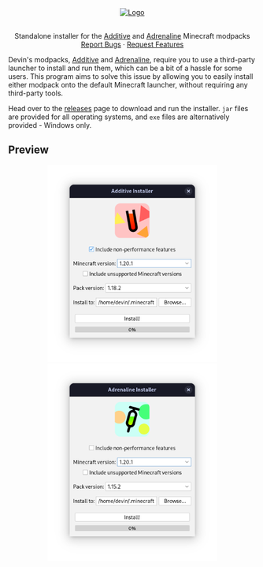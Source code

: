 <!--suppress HtmlDeprecatedAttribute -->
<div align="center">
  <a href="https://github.com/Gaming32/additive-installer">
    <img src="https://raw.githubusercontent.com/intergrav/Branding/main/additive/additive_installer_textlogo_256h.png" alt="Logo" height="105">
  </a>
  <br />
  <br />
  <p>
    Standalone installer for the <a href="https://github.com/intergrav/Additive">Additive</a> and <a href="https://github.com/intergrav/Adrenaline">Adrenaline</a> Minecraft modpacks
    <br />
    <a href="https://github.com/Gaming32/additive-installer/issues">Report Bugs</a>
    ·
    <a href="https://github.com/Gaming32/additive-installer/issues">Request Features</a>
  </p>
</div>

Devin's modpacks, [Additive](https://github.com/intergrav/Additive) and [Adrenaline](https://github.com/intergrav/Adrenaline), require you to use a third-party launcher to install and run them, which can be a bit of a hassle for some users. This program aims to solve this issue by allowing you to easily install either modpack onto the default Minecraft launcher, without requiring any third-party tools. 

Head over to the [releases](https://github.com/Gaming32/additive-installer/releases) page to download and run the installer. `jar` files are provided for all operating systems, and `exe` files are alternatively provided - Windows only.

## Preview

<div align="center">
  <img src=".github/static/preview-additive.png" alt="Screenshot of Additive installer, with various settings like the Minecraft version, modpack version, an option to choose between Adrenaline and Additive, and install location" height="400px">
  <img src=".github/static/preview-adrenaline.png" alt="Another screenshot, but with Adrenaline selected instead of Additive" height="400px">
</div>